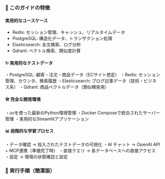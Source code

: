 ### 🎯 このガイドの特徴
#### 実用的なユースケース
- Redis: セッション管理、キャッシュ、リアルタイムデータ
- PostgreSQL: 構造化データ、トランザクション処理
- Elasticsearch: 全文検索、ログ分析
- Qdrant: ベクトル検索、類似度計算

#### ✨ 実用的なテストデータ
・PostgreSQL: 顧客・注文・商品データ（ECサイト想定）
・Redis: セッション管理、カウンタ、検索履歴
・Elasticsearch: ブログ記事データ（技術・ビジネス系）
・Qdrant: 商品ベクトルデータ（類似検索用）

#### 🛠️ 完全な開発環境
・uvを使った最新のPython環境管理
・Docker Composeで統合されたサーバー管理
・実用的なStreamlitアプリケーション

#### 📊 段階的な学習プロセス
・データ確認 → 投入されたテストデータの可視化
・AI チャット → OpenAI API + MCP連携（準備完了時）
・直接クエリ → 各データベースへの直接アクセス
・設定 → 環境の状態確認と設定

### 🚀 実行手順（簡潔版）

